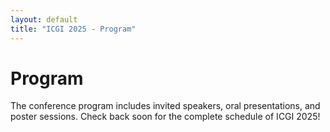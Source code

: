 ```yaml
---
layout: default
title: "ICGI 2025 - Program"
---
```


# Program
The conference program includes invited speakers, oral presentations, and poster sessions. Check back soon for the complete schedule of ICGI 2025!
